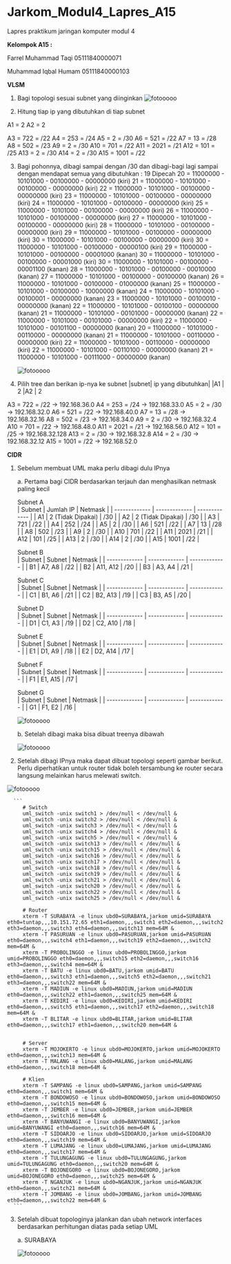 # Jarkom_Modul4_Lapres_A15
Lapres praktikum jaringan komputer modul 4

**Kelompok A15 :**

Farrel Muhammad Taqi     05111840000071

Muhammad Iqbal Humam     05111840000103

**VLSM**
1. Bagi topologi sesuai subnet yang diinginkan 
![fotooooo](https://github.com/farrelmt/Jarkom_Modul4_Lapres_A15/blob/main/img/1.1.png)

2. Hitung tiap ip yang dibutuhkan di tiap subnet

A1 = 2
A2 = 2

A3 = 722 = /22 
A4 = 253 = /24 
A5 = 2 = /30 
A6 = 521 = /22 
A7 = 13 = /28 
A8 = 502 = /23 
A9 = 2 = /30 
A10 = 701 = /22 
A11 = 2021 = /21 
A12 = 101 = /25 
A13 = 2 = /30 
A14 = 2 = /30 
A15 = 1001 = /22 

3. Bagi pohonnya, dibagi sampai dengan /30 dan dibagi-bagi lagi sampai dengan mendapat semua yang dibutuhkan :
19 Dipecah 
 20 = 11000000 - 10101000 - 00100000 - 00000000 (kiri)
    21 = 11000000 - 10101000 - 00100000 - 00000000 (kiri)
      22 = 11000000 - 10101000 - 00100000 - 00000000 (kiri)
        23 = 11000000 - 10101000 - 00100000 - 00000000 (kiri)
          24 = 11000000 - 10101000 - 00100000 - 00000000 (kiri)
            25 = 11000000 - 10101000 - 00100000 - 00000000 (kiri)
              26 = 11000000 - 10101000 - 00100000 - 00000000 (kiri)
                27 = 11000000 - 10101000 - 00100000 - 00000000 (kiri) 
                  28 = 11000000 - 10101000 - 00100000 - 00000000 (kiri)
                    29 = 11000000 - 10101000 - 00100000 - 00000000 (kiri)
                      30 = 11000000 - 10101000 - 00100000 - 00000000 (kiri)
                      30 = 11000000 - 10101000 - 00100000 - 00000100 (kiri)
                    29 = 11000000 - 10101000 - 00100000 - 00001000 (kanan)
                      30 = 11000000 - 10101000 - 00100000 - 00001000 (kiri)
                      30 = 11000000 - 10101000 - 00100000 - 00001100 (kanan)
                  28 = 11000000 - 10101000 - 00100000 - 00010000 (kanan)
                27 = 11000000 - 10101000 - 00100000 - 00100000 (kanan) 
              26 = 11000000 - 10101000 - 00100000 - 01000000 (kanan)
            25 = 11000000 - 10101000 - 00100000 - 10000000 (kanan)
          24 = 11000000 - 10101000 - 00100001 - 00000000 (kanan)
        23 = 11000000 - 10101000 - 00100010 - 00000000 (kanan)
      22 = 11000000 - 10101000 - 00100100 - 00000000 (kanan)
    21 = 11000000 - 10101000 - 00101000 - 00000000 (kanan)
      22 = 11000000 - 10101000 - 00101000 - 00000000 (kiri)
      22 = 11000000 - 10101000 - 00101100 - 00000000 (kanan)
  20 = 11000000 - 10101000 - 00110000 - 00000000 (kanan)
    21 = 11000000 - 10101000 - 00110000 - 00000000 (kiri)
      22 = 11000000 - 10101000 - 00110000 - 00000000 (kiri)
      22 = 11000000 - 10101000 - 00110100 - 00000000 (kanan)
    21 = 11000000 - 10101000 - 00111000 - 00000000 (kanan)
    
    ![fotooooo](https://github.com/farrelmt/Jarkom_Modul4_Lapres_A15/blob/main/img/1.2.png)
    
4. Pilih tree dan berikan ip-nya ke subnet
|subnet| ip yang dibutuhkan|
|A1 | 2
|A2 | 2

A3 = 722 = /22 → 192.168.36.0
A4 = 253 = /24 → 192.168.33.0
A5 = 2 = /30 → 192.168.32.0 
A6 = 521 = /22 → 192.168.40.0
A7 = 13 = /28 → 192.168.32.16
A8 = 502 = /23 → 192.168.34.0
A9 = 2 = /30 → 192.168.32.4
A10 = 701 = /22 → 192.168.48.0
A11 = 2021 = /21 → 192.168.56.0
A12 = 101 = /25 → 192.168.32.128
A13 = 2 = /30 → 192.168.32.8
A14 = 2 = /30 → 192.168.32.12
A15 = 1001 = /22 → 192.168.52.0



**CIDR**

1.  Sebelum membuat UML maka perlu dibagi dulu IPnya
   
    a. Pertama bagi CIDR berdasarkan terjauh dan menghasilkan netmask paling kecil
    
    Subnet A		
    |   Subnet      |   Jumlah IP   |    Netmask    |
    | ------------- | ------------- | ------------- |
    | A1  | 2 (Tidak Dipakai)  | /30  |
    | A2  | 2 (Tidak Dipakai)  | /30  |
    | A3  | 721  | /22  |
    | A4  | 252  | /24  |
    | A5  | 2  | /30  |
    | A6  | 521  | /22  |
    | A7  | 13  | /28  |
    | A8  | 502  | /23  |
    | A9  | 2  | /30  |
    | A10  | 701  | /22  |
    | A11  | 2021  | /21  |
    | A12  | 101  | /25  |
    | A13  | 2  | /30  |
    | A14  | 2  | /30  |
    | A15  | 1001  | /22  |
    
    Subnet B		
    |   Subnet      |   Subnet   |    Netmask    |
    | ------------- | ------------- | ------------- |
    | B1  | A7, A8  | /22  |
    | B2  | A11, A12  | /20  |
    | B3  | A3, A4  | /21  |
    
    Subnet C		
    |   Subnet      |   Subnet   |    Netmask    |
    | ------------- | ------------- | ------------- |
    | C1  | B1, A6  | /21  |
    | C2  | B2, A13  | /19  |
    | C3  | B3, A5  | /20  |
    
    Subnet D		
    |   Subnet      |   Subnet   |    Netmask    |
    | ------------- | ------------- | ------------- |
    | D1  | C1, A3  | /19  |
    | D2  | C2, A10  | /18  |
    
    Subnet E		
    |   Subnet      |   Subnet   |    Netmask    |
    | ------------- | ------------- | ------------- |
    | E1  | D1, A9  | /18  |
    | E2  | D2, A14  | /17  |
    
    Subnet F		
    |   Subnet      |   Subnet   |    Netmask    |
    | ------------- | ------------- | ------------- |
    | F1  | E1, A15  | /17  |
    
    Subnet G		
    |   Subnet      |   Subnet   |    Netmask    |
    | ------------- | ------------- | ------------- |
    | G1  | F1, E2  | /16  |
    
    
    ![fotooooo](https://github.com/farrelmt/Jarkom_Modul4_Lapres_A15/blob/main/img/CIDR.png)
    
    b. Setelah dibagi maka bisa dibuat treenya dibawah
    
    ![fotooooo](https://github.com/farrelmt/Jarkom_Modul4_Lapres_A15/blob/main/img/CIDR_Three.png)

2.  Setelah dibagi IPnya maka dapat dibuat topologi seperti gambar berikut. Perlu diperhatikan untuk router tidak boleh tersambung ke router secara langsung melainkan harus melewati switch.
   
   ![fotooooo](https://github.com/farrelmt/Jarkom_Modul4_Lapres_A15/blob/main/img/CIDR_switch.png)

      ```
         # Switch
         uml_switch -unix switch1 > /dev/null < /dev/null & 
         uml_switch -unix switch2 > /dev/null < /dev/null & 
         uml_switch -unix switch3 > /dev/null < /dev/null & 
         uml_switch -unix switch4 > /dev/null < /dev/null & 
         uml_switch -unix switch5 > /dev/null < /dev/null & 
         uml_switch -unix switch13 > /dev/null < /dev/null & 
         uml_switch -unix switch15 > /dev/null < /dev/null & 
         uml_switch -unix switch16 > /dev/null < /dev/null & 
         uml_switch -unix switch17 > /dev/null < /dev/null & 
         uml_switch -unix switch18 > /dev/null < /dev/null & 
         uml_switch -unix switch19 > /dev/null < /dev/null & 
         uml_switch -unix switch21 > /dev/null < /dev/null & 
         uml_switch -unix switch20 > /dev/null < /dev/null & 
         uml_switch -unix switch22 > /dev/null < /dev/null & 
         uml_switch -unix switch25 > /dev/null < /dev/null & 

         # Router
         xterm -T SURABAYA -e linux ubd0=SURABAYA,jarkom umid=SURABAYA eth0=tuntap,,,10.151.72.65 eth1=daemon,,,switch1 eth2=daemon,,,switch2 eth3=daemon,,,switch3 eth4=daemon,,,switch13 mem=64M &
         xterm -T PASURUAN -e linux ubd0=PASURUAN,jarkom umid=PASURUAN eth0=daemon,,,switch4 eth1=daemon,,,switch19 eth2=daemon,,,switch2 mem=64M &
         xterm -T PROBOLINGGO -e linux ubd0=PROBOLINGGO,jarkom umid=PROBOLINGGO eth0=daemon,,,switch15 eth2=daemon,,,switch16 eth3=daemon,,,switch4 mem=64M &
         xterm -T BATU -e linux ubd0=BATU,jarkom umid=BATU eth0=daemon,,,switch3 eth1=daemon,,,switch5 eth2=daemon,,,switch21 eth3=daemon,,,switch22 mem=64M &
         xterm -T MADIUN -e linux ubd0=MADIUN,jarkom umid=MADIUN eth0=daemon,,,switch22 eth1=daemon,,,switch25 mem=64M &
         xterm -T KEDIRI -e linux ubd0=KEDIRI,jarkom umid=KEDIRI eth0=daemon,,,switch5 eth1=daemon,,,switch17 eth2=daemon,,,switch18 mem=64M &
         xterm -T BLITAR -e linux ubd0=BLITAR,jarkom umid=BLITAR eth0=daemon,,,switch17 eth1=daemon,,,switch20 mem=64M &


         # Server
         xterm -T MOJOKERTO -e linux ubd0=MOJOKERTO,jarkom umid=MOJOKERTO eth0=daemon,,,switch13 mem=64M &
         xterm -T MALANG -e linux ubd0=MALANG,jarkom umid=MALANG eth0=daemon,,,switch18 mem=64M &

         # Klien 
         xterm -T SAMPANG -e linux ubd0=SAMPANG,jarkom umid=SAMPANG eth0=daemon,,,switch1 mem=64M &
         xterm -T BONDOWOSO -e linux ubd0=BONDOWOSO,jarkom umid=BONDOWOSO eth0=daemon,,,switch15 mem=64M &
         xterm -T JEMBER -e linux ubd0=JEMBER,jarkom umid=JEMBER eth0=daemon,,,switch16 mem=64M &
         xterm -T BANYUWANGI -e linux ubd0=BANYUWANGI,jarkom umid=BANYUWANGI eth0=daemon,,,switch16 mem=64M &
         xterm -T SIDOARJO -e linux ubd0=SIDOARJO,jarkom umid=SIDOARJO eth0=daemon,,,switch19 mem=64M &
         xterm -T LUMAJANG -e linux ubd0=LUMAJANG,jarkom umid=LUMAJANG eth0=daemon,,,switch17 mem=64M &
         xterm -T TULUNGAGUNG -e linux ubd0=TULUNGAGUNG,jarkom umid=TULUNGAGUNG eth0=daemon,,,switch20 mem=64M &
         xterm -T BOJONEGORO -e linux ubd0=BOJONEGORO,jarkom umid=BOJONEGORO eth0=daemon,,,switch25 mem=64M &
         xterm -T NGANJUK -e linux ubd0=NGANJUK,jarkom umid=NGANJUK eth0=daemon,,,switch21 mem=64M &
         xterm -T JOMBANG -e linux ubd0=JOMBANG,jarkom umid=JOMBANG eth0=daemon,,,switch22 mem=64M &
      ```
  
  
3. Setelah dibuat topologinya jalankan dan ubah network interfaces berdasarkan perhitungan diatas pada setiap UML
      
   a. SURABAYA
   
      ![fotooooo](https://github.com/farrelmt/Jarkom_Modul4_Lapres_A15/blob/main/img/int_surabaya.PNG)

